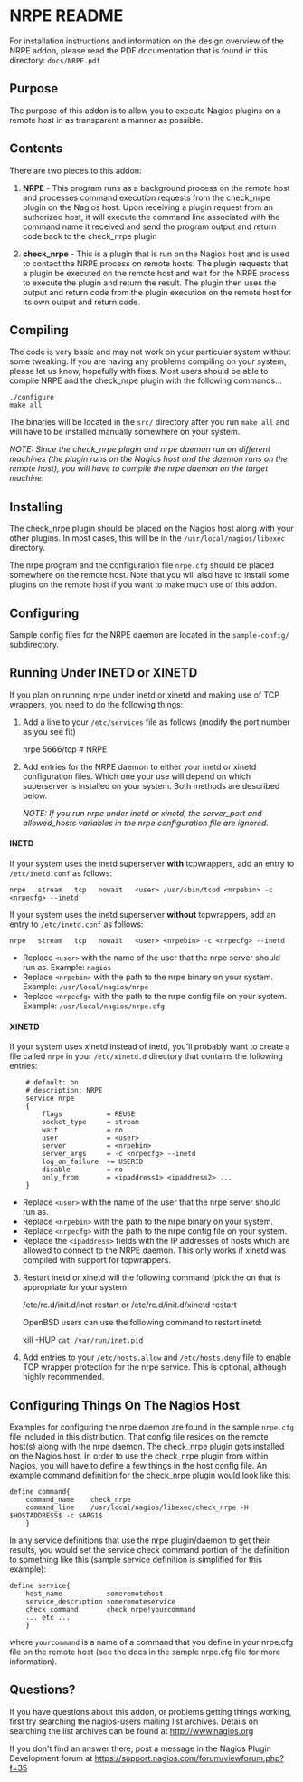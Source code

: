 NRPE README
===========

For installation instructions and information on the design overview
of the NRPE addon, please read the PDF documentation that is found in
this directory: `docs/NRPE.pdf`


Purpose
-------
The purpose of this addon is to allow you to execute Nagios
plugins on a remote host in as transparent a manner as possible.


Contents
--------

There are two pieces to this addon:

  1) **NRPE**       - This program runs as a background process on the
                      remote host and processes command execution requests
                      from the check_nrpe plugin on the Nagios host.
                      Upon receiving a plugin request from an authorized
                      host, it will execute the command line associated
                      with the command name it received and send the
                      program output and return code back to the
                      check_nrpe plugin

  2) **check_nrpe** - This is a plugin that is run on the Nagios host
                      and is used to contact the NRPE process on remote
                      hosts.  The plugin requests that a plugin be
                      executed on the remote host and wait for the NRPE
                      process to execute the plugin and return the result.
                      The plugin then uses the output and return code
                      from the plugin execution on the remote host for
                      its own output and return code.


Compiling
---------

The code is very basic and may not work on your particular
system without some tweaking. If you are having any problems
compiling on your system, please let us know, hopefully with
fixes. Most users should be able to compile NRPE and the
check_nrpe plugin with the following commands...

    ./configure
    make all

The binaries will be located in the `src/` directory after you
run `make all` and will have to be installed manually somewhere
on your system.

_NOTE: Since the check_nrpe plugin and nrpe daemon run on different
      machines (the plugin runs on the Nagios host and the daemon
      runs on the remote host), you will have to compile the nrpe
      daemon on the target machine._


Installing
----------

The check_nrpe plugin should be placed on the Nagios host along
with your other plugins.  In most cases, this will be in the
`/usr/local/nagios/libexec` directory.

The nrpe program and the configuration file `nrpe.cfg` should
be placed somewhere on the remote host.  Note that you will also
have to install some plugins on the remote host if you want to
make much use of this addon.


Configuring
-----------

Sample config files for the NRPE daemon are located in the
`sample-config/` subdirectory.


Running Under INETD or XINETD
-----------------------------

If you plan on running nrpe under inetd or xinetd and making use
of TCP wrappers, you need to do the following things:

1) Add a line to your `/etc/services` file as follows (modify the port
   number as you see fit)

    nrpe            5666/tcp    # NRPE

2) Add entries for the NRPE daemon to either your inetd or xinetd
   configuration files.  Which one your use will depend on which
   superserver is installed on your system.  Both methods are described
   below.

   _NOTE: If you run nrpe under inetd or xinetd, the server_port
   and allowed_hosts variables in the nrpe configuration file are
   ignored._


#### INETD
If your system uses the inetd superserver **with** tcpwrappers, add an entry
to `/etc/inetd.conf` as follows:

    nrpe   stream   tcp   nowait   <user> /usr/sbin/tcpd <nrpebin> -c <nrpecfg> --inetd

If your system uses the inetd superserver **without** tcpwrappers, add an
entry to `/etc/inetd.conf` as follows:

    nrpe   stream   tcp   nowait   <user> <nrpebin> -c <nrpecfg> --inetd


- Replace `<user>` with the name of the user that the nrpe server should run as.
  Example: `nagios`
- Replace `<nrpebin>` with the path to the nrpe binary on your system.
  Example: `/usr/local/nagios/nrpe`
- Replace `<nrpecfg>` with the path to the nrpe config file on your system.
  Example: `/usr/local/nagios/nrpe.cfg`


#### XINETD
If your system uses xinetd instead of inetd, you'll probably
want to create a file called `nrpe` in your `/etc/xinetd.d`
directory that contains the following entries:

```
    # default: on
    # description: NRPE
    service nrpe
    {
        flags           = REUSE
        socket_type     = stream
        wait            = no
        user            = <user>
        server          = <nrpebin>
        server_args     = -c <nrpecfg> --inetd
        log_on_failure  += USERID
        disable         = no
        only_from       = <ipaddress1> <ipaddress2> ...
    }
```

- Replace `<user>` with the name of the user that the nrpe server should run as.
- Replace `<nrpebin>` with the path to the nrpe binary on your system.
- Replace `<nrpecfg>` with the path to the nrpe config file on your system.
- Replace the `<ipaddress>` fields with the IP addresses of hosts which
  are allowed to connect to the NRPE daemon.  This only works if xinetd was
  compiled with support for tcpwrappers.

3) Restart inetd or xinetd will the following command (pick the
   on that is appropriate for your system:

    /etc/rc.d/init.d/inet restart
   or
    /etc/rc.d/init.d/xinetd restart

   OpenBSD users can use the following command to restart inetd:

    kill -HUP `cat /var/run/inet.pid`

4) Add entries to your `/etc/hosts.allow` and `/etc/hosts.deny`
   file to enable TCP wrapper protection for the nrpe service.
   This is optional, although highly recommended.


Configuring Things On The Nagios Host
---------------------------------------

Examples for configuring the nrpe daemon are found in the sample
`nrpe.cfg` file included in this distribution.  That config file
resides on the remote host(s) along with the nrpe daemon.  The
check_nrpe plugin gets installed on the Nagios host.  In order
to use the check_nrpe plugin from within Nagios, you will have
to define a few things in the host config file.  An example
command definition for the check_nrpe plugin would look like this:

    define command{
        command_name    check_nrpe
        command_line    /usr/local/nagios/libexec/check_nrpe -H $HOSTADDRESS$ -c $ARG1$
        }

In any service definitions that use the nrpe plugin/daemon to
get their results, you would set the service check command portion
of the definition to something like this (sample service definition
is simplified for this example):

    define service{
        host_name           someremotehost
        service_description someremoteservice
        check_command       check_nrpe!yourcommand
        ... etc ...
        }

where `yourcommand` is a name of a command that you define in
your nrpe.cfg file on the remote host (see the docs in the
sample nrpe.cfg file for more information).


Questions?
----------

If you have questions about this addon, or problems getting things
working, first try searching the nagios-users mailing list archives.
Details on searching the list archives can be found at
http://www.nagios.org

If you don't find an answer there, post a message in the Nagios
Plugin Development forum at https://support.nagios.com/forum/viewforum.php?f=35
